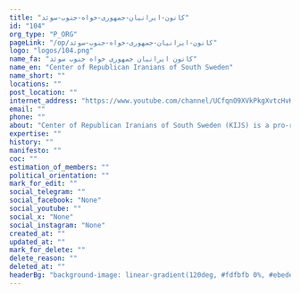 ```yaml
---
title: "کانون-ایرانیان-جمهوری-خواه-جنوب-سوئد"
id: "104"
org_type: "P_ORG"
pageLink: "/op/کانون-ایرانیان-جمهوری-خواه-جنوب-سوئد"
logo: "logos/104.png"
name_fa: "کانون ایرانیان جمهوری خواه جنوب سوئد"
name_en: "Center of Republican Iranians of South Sweden"
name_short: ""
locations: ""
post_location: ""
internet_address: "https://www.youtube.com/channel/UCfqnO9XVkPkgXvtcHvKtvbw             https://www.iranianrepublicans.org/"
email: ""
phone: ""
about: "Center of Republican Iranians of South Sweden (KIJS) is a pro-republican Iranian community in southern Sweden. This society was founded on the values ​​of the women's movement, life, liberty and the Universal Declaration of Human Rights. Its purpose is to create a society based on the values ​​of the democratic secular republic. This community welcomes Republicans and supporters of democratic struggles and civil movements."
expertise: ""
history: ""
manifesto: ""
coc: ""
estimation_of_members: ""
political_orientation: ""
mark_for_edit: ""
social_telegram: ""
social_facebook: "None"
social_youtube: ""
social_x: "None"
social_instagram: "None"
created_at: ""
updated_at: ""
mark_for_delete: ""
delete_reason: ""
deleted_at: ""
headerBg: "background-image: linear-gradient(120deg, #fdfbfb 0%, #ebedee 100%);"
---
```

